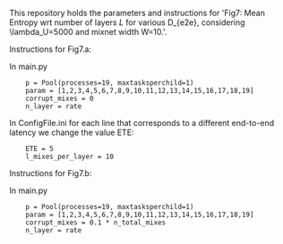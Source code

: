 This repository holds the parameters and instructions for 'Fig7: Mean Entropy wrt number of layers $L$ for various D_{e2e}, considering \lambda_U=5000 and mixnet width W=10.'.


Instructions for Fig7.a:

In main.py

        p = Pool(processes=19, maxtasksperchild=1)
        param = [1,2,3,4,5,6,7,8,9,10,11,12,13,14,15,16,17,18,19]
        corrupt_mixes = 0
        n_layer = rate
    
In ConfigFile.ini for each line that corresponds to a different end-to-end latency we change the value ETE:

        ETE = 5
        l_mixes_per_layer = 10

Instructions for Fig7.b:

In main.py

        p = Pool(processes=19, maxtasksperchild=1)
        param = [1,2,3,4,5,6,7,8,9,10,11,12,13,14,15,16,17,18,19]
        corrupt_mixes = 0.1 * n_total_mixes
        n_layer = rate
    
